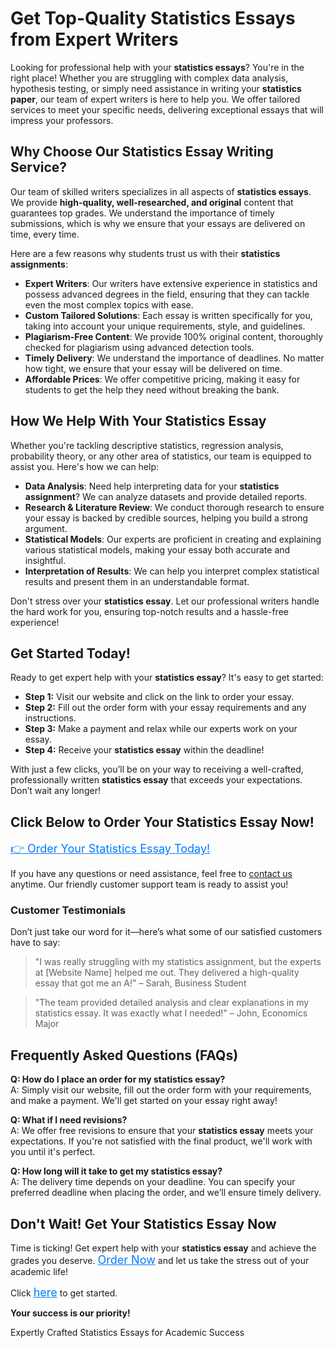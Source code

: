 <h1>Get Top-Quality Statistics Essays from Expert Writers</h1>

<p>Looking for professional help with your <strong>statistics essays</strong>? You're in the right place! Whether you are struggling with complex data analysis, hypothesis testing, or simply need assistance in writing your <strong>statistics paper</strong>, our team of expert writers is here to help you. We offer tailored services to meet your specific needs, delivering exceptional essays that will impress your professors.</p>

<h2>Why Choose Our <strong>Statistics Essay Writing Service</strong>?</h2>

<p>Our team of skilled writers specializes in all aspects of <strong>statistics essays</strong>. We provide <strong>high-quality, well-researched, and original</strong> content that guarantees top grades. We understand the importance of timely submissions, which is why we ensure that your essays are delivered on time, every time.</p>

<p>Here are a few reasons why students trust us with their <strong>statistics assignments</strong>:</p>

<ul>
    <li><strong>Expert Writers</strong>: Our writers have extensive experience in statistics and possess advanced degrees in the field, ensuring that they can tackle even the most complex topics with ease.</li>
    <li><strong>Custom Tailored Solutions</strong>: Each essay is written specifically for you, taking into account your unique requirements, style, and guidelines.</li>
    <li><strong>Plagiarism-Free Content</strong>: We provide 100% original content, thoroughly checked for plagiarism using advanced detection tools.</li>
    <li><strong>Timely Delivery</strong>: We understand the importance of deadlines. No matter how tight, we ensure that your essay will be delivered on time.</li>
    <li><strong>Affordable Prices</strong>: We offer competitive pricing, making it easy for students to get the help they need without breaking the bank.</li>
</ul>

<h2>How We Help With Your <strong>Statistics Essay</strong></h2>

<p>Whether you're tackling descriptive statistics, regression analysis, probability theory, or any other area of statistics, our team is equipped to assist you. Here's how we can help:</p>

<ul>
    <li><strong>Data Analysis</strong>: Need help interpreting data for your <strong>statistics assignment</strong>? We can analyze datasets and provide detailed reports.</li>
    <li><strong>Research & Literature Review</strong>: We conduct thorough research to ensure your essay is backed by credible sources, helping you build a strong argument.</li>
    <li><strong>Statistical Models</strong>: Our experts are proficient in creating and explaining various statistical models, making your essay both accurate and insightful.</li>
    <li><strong>Interpretation of Results</strong>: We can help you interpret complex statistical results and present them in an understandable format.</li>
</ul>

<p>Don't stress over your <strong>statistics essay</strong>. Let our professional writers handle the hard work for you, ensuring top-notch results and a hassle-free experience!</p>

<h2>Get Started Today!</h2>

<p>Ready to get expert help with your <strong>statistics essay</strong>? It's easy to get started:</p>

<ul>
    <li><strong>Step 1:</strong> Visit our website and click on the link to order your essay.</li>
    <li><strong>Step 2:</strong> Fill out the order form with your essay requirements and any instructions.</li>
    <li><strong>Step 3:</strong> Make a payment and relax while our experts work on your essay.</li>
    <li><strong>Step 4:</strong> Receive your <strong>statistics essay</strong> within the deadline!</li>
</ul>

<p>With just a few clicks, you’ll be on your way to receiving a well-crafted, professionally written <strong>statistics essay</strong> that exceeds your expectations. Don’t wait any longer!</p>

<h2><strong>Click Below to Order Your Statistics Essay Now!</strong></h2>

<p><a href="https://tinyurl.com/topessay?keyword=statistics+essays" style="font-size: 18px; color: #007BFF;">👉 Order Your Statistics Essay Today!</a></p>

<p>If you have any questions or need assistance, feel free to <a href="https://tinyurl.com/topessay?keyword=statistics+essays">contact us</a> anytime. Our friendly customer support team is ready to assist you!</p>

<h3>Customer Testimonials</h3>

<p>Don’t just take our word for it—here’s what some of our satisfied customers have to say:</p>

<blockquote>
    <p>"I was really struggling with my statistics assignment, but the experts at [Website Name] helped me out. They delivered a high-quality essay that got me an A!" – Sarah, Business Student</p>
</blockquote>

<blockquote>
    <p>"The team provided detailed analysis and clear explanations in my statistics essay. It was exactly what I needed!" – John, Economics Major</p>
</blockquote>

<h2>Frequently Asked Questions (FAQs)</h2>

<p><strong>Q: How do I place an order for my statistics essay?</strong><br>
A: Simply visit our website, fill out the order form with your requirements, and make a payment. We'll get started on your essay right away!</p>

<p><strong>Q: What if I need revisions?</strong><br>
A: We offer free revisions to ensure that your <strong>statistics essay</strong> meets your expectations. If you're not satisfied with the final product, we'll work with you until it's perfect.</p>

<p><strong>Q: How long will it take to get my statistics essay?</strong><br>
A: The delivery time depends on your deadline. You can specify your preferred deadline when placing the order, and we’ll ensure timely delivery.</p>

<h2><strong>Don't Wait! Get Your Statistics Essay Now</strong></h2>

<p>Time is ticking! Get expert help with your <strong>statistics essay</strong> and achieve the grades you deserve. <a href="https://tinyurl.com/topessay?keyword=statistics+essays" style="font-size: 18px; color: #007BFF;">Order Now</a> and let us take the stress out of your academic life!</p>

<p>Click <a href="https://tinyurl.com/topessay?keyword=statistics+essays" style="font-size: 18px; color: #007BFF;">here</a> to get started.</p>

<p><strong>Your success is our priority!</strong></p>
Expertly Crafted Statistics Essays for Academic Success
